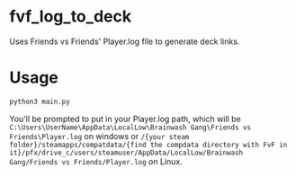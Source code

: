 # fvf_log_to_deck
Uses Friends vs Friends' Player.log file to generate deck links.

# Usage
```bash
python3 main.py
```

You'll be prompted to put in your Player.log path, which will be `C:\Users\UserName\AppData\LocalLow\Brainwash Gang\Friends vs Friends\Player.log` on windows or 
`/{your steam folder}/steamapps/compatdata/{find the compdata directory with FvF in it}/pfx/drive_c/users/steamuser/AppData/LocalLow/Brainwash Gang/Friends vs Friends/Player.log` on Linux.